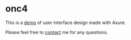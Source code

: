
# onc4
This is a <a href="https://onc4.github.io" target="_blank">demo</a> of user interface design made with Axure.

Please feel free to <a href="mailto:onc4@gmx.de">contact</a> me for any questions.
